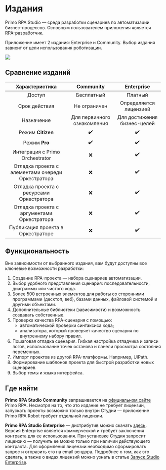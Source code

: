 # Издания

Primo RPA Studio — среда разработки сценариев по автоматизации бизнес-процессов. Основным пользователем приложения является RPA-разработчик.

Приложение имеет 2 издания: Enterprise и Community. Выбор издания зависит от цели использования роботизации.

![](<../.gitbook/assets/editions-new-font.png>)



## Сравнение изданий 

|  Характеристика         |  Community                                                    |  Enterprise                     |
| :----------------------: | :-----------------------------------------------------------: | :-----------------------------: |
| Доступ                 | Бесплатный                                                    | Платный                         |   
| Срок действия          | Не ограничен                                                  | Определяется лицензией          |     
| Назначение             | Для первичного ознакомления                                   | Для достижения бизнес-целей     |  
| Режим **Citizen**      | :heavy_check_mark:                                            | :heavy_check_mark:  |
| Режим **Pro**          | :heavy_check_mark:                                            | :heavy_check_mark:  |
| Интеграция с Primo Orchestrator | :x:                                                  | :heavy_check_mark:  |
| Отладка проекта с элементами очереди Оркестратора | :x:                                | :heavy_check_mark:  |
| Отладка проекта с ресурсами Оркестратора | :x:                                         | :heavy_check_mark:  |
| Отладка проекта с аргументами Оркестратора | :x:                                       | :heavy_check_mark:  |
| Публикация проекта в Оркестраторе | :x:                                                | :heavy_check_mark:  |

## Функциональность

Вне зависимости от выбранного издания, вам будут доступны все ключевые возможности разработки:
1. Создание RPA-проекта — набора сценариев автоматизации.
2. Выбор удобного представления сценария: последовательности, диаграммы или чистого кода.
3. Более 500 встроенных элементов для работы со сторонними программами (десктоп, веб), базами данных, файловой системой и другими объектами.
4. Дополнительные библиотеки (зависимости) и возможность создавать собственные.
5. Проверка качества RPA-сценария с помощью:
   * автоматической проверки синтаксиса кода;
   * анализатора, который проверяет качество сценария по внутреннему набору правил.
6. Пошаговая отладка сценария. Гибкая настройка отладчика и записи логов, использование точек останова и панели просмотра состояния переменных.
7. Импорт проектов из другой RPA-платформы. Например, UiPath.
8. Формирование шаблонов проекта для быстрой разработки новых сценариев.
9. Выбор темы и языка интерфейса.

## Где найти 

**Primo RPA Studio Community** запрашивается на [официальном сайте](https://primo-rpa.ru/) Primo RPA. Несмотря на то, что это издание не требует лицензии, запускать проекты возможно только внутри Студии — приложение Primo RPA Robot требует отдельной лицензии.

**Primo RPA Studio Enterprise** — дистрибутив можно скачать [здесь](https://disk.primo-rpa.ru/index.php/s/t9BHBjR6PP06Yax?path=%2FRelease%2FStudio%2FWindows). Версия Enterprise является коммерческой и требует заключения контракта для ее использования. При установке Студия запросит лицензию — получить ее можно только при наличии действующего контракта. Для оформления лицензии необходимо сформировать запрос и отправить его на email вендора. Подробнее о том, как это сделать, а также о видах лицензий можно узнать в статье [Запуск Studio Enterprise](https://docs.primo-rpa.ru/primo-rpa/primo-studio/enterprise).

